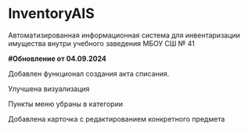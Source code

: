 # InventoryAIS
 Автоматизированная информационная система для инвентаризации имущества внутри учебного заведения МБОУ СШ № 41


**#Обновление от 04.09.2024**



Добавлен функционал создания акта списания.

Улучшена визуализация 

Пункты меню убраны в категории

Добавлена карточка с редактированием конкретного предмета

